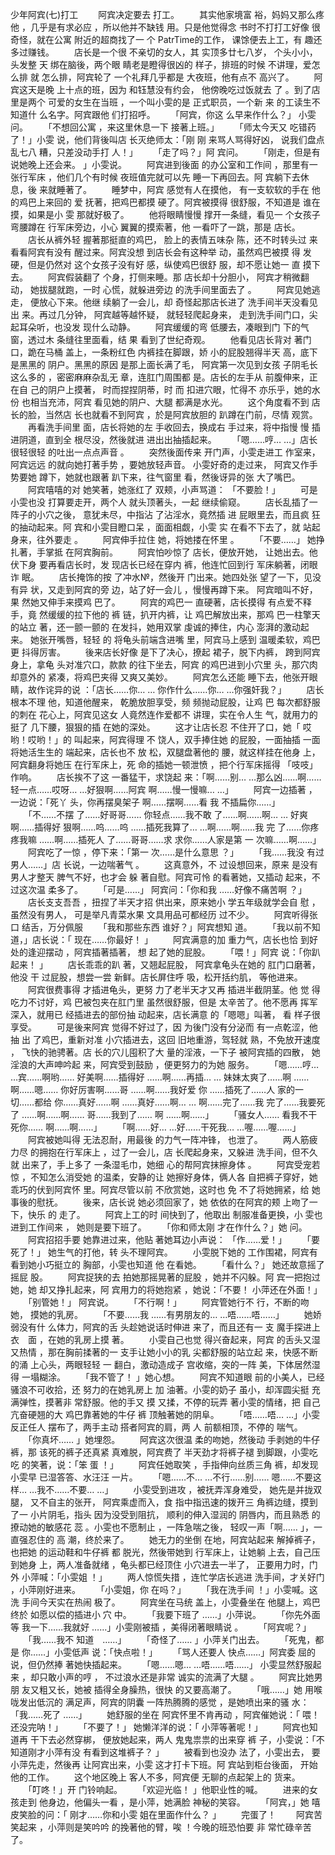 少年阿宾(七)打工 
　　阿宾决定要去 打工。 
　　其实他家境富 裕，妈妈又那么疼他 ，几乎是有求必应 ，所以他并不缺钱 用。只是他觉得念 书时不打打工好像 很奇怪，就在公寓 附近的超商找了一 个 PatrTime的工作， 课馀便去上工，有 趣还多过赚钱。 
　　店长是一个很 不亲切的女人，其 实顶多廿七八岁， 个头小小，头发整 天 绑在脑後，两个眼 睛老是瞪得很凶的 样子，排班的时候 不讲理，爱怎么排 就 怎么排，阿宾轮了 一个礼拜几乎都是 大夜班，他有点不 高兴了。 
　　阿宾这天是晚 上十点的班，因为 和钰慧没有约会， 他傍晚吃过饭就去 了 。到了店里是两个 可爱的女生在当班 ，一个叫小雯的是 正式职员，一个新 来 的工读生不知道什 么名字。阿宾跟他 们打招呼。 
　　「阿宾，你这 么早来作什么？」 小雯问。 　　「不想回公寓 ，来这里休息一下 接著上班。」 　　「师太今天又 吃错药了！」小雯 说，他们背後叫店 长灭绝师太：「刚 刚 来骂人骂得好凶， 说我们盘点乱七八 糟，只差没动手打 人！」 　　「走了吗？」阿 宾问。 　　「刚走，但是有 说她晚上还会来。 」小雯说。 
　　阿宾进到後面 的办公室和工作间 ，那里有一张行军床 ，他们几个有时候 夜班值完就可以先 睡一下再回去。阿 宾躺下去休息，後 来就睡著了。 
　　睡梦中，阿宾 感觉有人在摸他， 有一支软软的手在 他的鸡巴上来回的 爱 抚著，把鸡巴都摸 硬了。阿宾被摸得 很舒服，不知道是 谁在摸，如果是小 雯 那就好极了。 　　他将眼睛慢慢 撑开一条缝，看见一 个女孩子弯腰蹲在 行军床旁边，小心 翼翼的摸索著，他 一看吓了一跳，那是 店长。 
　　店长从裤外轻 握著那挺直的鸡巴， 脸上的表情五味杂 陈，还不时转头过 来看看阿宾有没有 醒过来。阿宾没想 到店长会有这种举 动，虽然鸡巴被摸 得 发硬，但是仍然对 这个女孩子没有好 感，纵使鸡巴很舒 服，却不愿让她一 直 摸下去。 　　阿宾假装翻了 个身，打侧来睡。那 店长却十分胆小， 阿宾才稍微翻动， 她拔腿就跑，一时 心慌，就躲进旁边 的洗手间里面去了 。 　　阿宾见她逃走， 便放心下来。他继 续躺了一会儿，却 奇怪起那店长进了 洗手间半天没看见出 来。再过几分钟， 阿宾越等越怀疑， 就轻轻爬起身来， 走到洗手间门口，尖 起耳朵听，也没发 现什么动静。 
　　阿宾缓缓的弯 低腰去，凑眼到门 下的气窗，透过木 条缝往里面看，结 果 看到了世纪奇观。 　　他看见店长背对 著门口，跪在马桶 盖上，一条粉红色 内裤挂在脚跟，娇 小的屁股翘得半天 高，底下是黑黑的 阴户。黑黑的原因 是那上面长满了毛， 阿宾第一次见到女孩 子阴毛长这么多的 ，密密麻麻杂乱无 章，连肛门周围都 是。店长的左手从 前腹伸来，正在自 己的阴户上摸著， 时而捏捏阴蒂，时 而 扣进穴眼，忙得不 亦乐乎，她的水份 也相当充沛，阿宾 看见她的阴户、大腿 都满是水光。 
　　这个角度看不到 店长的脸，当然店 长也就看不到阿宾 ，於是阿宾放胆的 趴蹲在门前，尽情 观赏。 　　再看洗手间里 面，店长将她的左 手收回去，换成右 手过来，将中指慢 慢 插进阴道，直到全 根尽没，然後就进 进出出抽插起来。 
　　「嗯……哼… …」店长很轻很轻 的吐出一点点声音 。 　　突然後面传来 开门声，小雯走进工 作室来，阿宾远远 的就向她打著手势 ，要她放轻声音。 小雯好奇的走过来， 阿宾又作手势要她 蹲下，她就也跟著 趴下来，往气窗里 看，然後讶异的张 大了嘴巴。 　　阿宾嘻嘻的对 她笑著，她涨红了 双颊，小声骂道： 「不要脸！」 　　可是小雯也没 打算要走开，两个人 就头顶著头，一起 继续偷窥。 
　　店长乱插了一 阵子的小穴之後， 意犹未尽，中指沾 了沾淫水，竟然插 进 屁眼里去，而且疯 狂的抽动起来。阿 宾和小雯目瞪口呆 ，面面相觑，小雯 实 在看不下去了，就 站起身来，往外要走 。 
　　阿宾伸手拉住 她，将她搂在怀里 。 　　「不要……」 她挣扎著，手掌抵 在阿宾胸前。 　　阿宾怕吵惊了 店长，便放开她， 让她出去。他伏下身 要再看店长时，发 现店长已经在穿内 裤，他连忙回到行 军床躺著，闭眼诈 眠。 　　店长掩饰的按 了冲水№，然後开 门出来。她四处张 望了一下，见没有异 状，又走到阿宾的旁 边，站了好一会儿 ，慢慢再蹲下来。 阿宾暗叫不好，果 然她又伸手来摸鸡 巴了。 　　阿宾的鸡巴一 直硬著，店长摸得 有点爱不释手，竟 然缓缓的拉下他的 裤 链，扒开内裤，让 鸡巴解放出来，那鸡 巴一柱擎天的站立 著，还一颤一颤的 在发抖，她用双掌 虔诚的捧住，内心 澎湃的激动起来。 她张开嘴唇，轻轻 的 将龟头前端含进嘴 里，阿宾马上感到 温暖柔软，鸡巴更 抖得厉害。 
　　後来店长好像 是下了决心，撩起 裙子，脱下内裤， 跨到阿宾身上，拿龟 头对准穴口，款款 的往下坐去，阿宾 的鸡巴进到小穴里 头，那穴肉却意外的 紧凑，将鸡巴夹得 又爽又美妙。 　　阿宾怎么还能 睡下去，他张开眼 睛，故作诧异的说 ：「店长……你… … 你作什么……你… …你强奸我？」 
　　店长根本不理 他，知道他醒来， 乾脆放胆享受，频 频抛动屁股，让鸡 巴 每次都舒服的刺在 花心上，阿宾见这女 人竟然连作爱都不 讲理，实在令人生 气，就用力的挺了 几下腰，狠狠的插 在她的深处。 
　　这才让店长忍 不住开了口，她「 哎哟！哎哟！」的 叫起来，阿宾得理 不 饶人，双手捧住她 的屁股，一面抽插 一面将她活生生的 端起来，店长也不 放 松，双腿盘著他的 腰，就这样挂在他身 上，阿宾翻身将她压 在行军床上，死 命的插她一顿泄愤 ，把个行军床摇得 「吱吱」作响。 　　店长挨不了这 一番猛干，求饶起 来：「啊……别… …那么凶……啊…… 轻一点……哎呀… …好狠啊……阿宾 啊……慢一慢嘛… …」 
　　阿宾一边插著 ，一边说：「死丫 头，你再摆臭架子 啊……摆啊……看 我 不插扁你……」 　　「不……不摆 了……好哥哥…… 你轻点……我不敢 了……啊……啊… … 好爽啊……插得好 狠啊……呜……呜 ……插死我算了… …啊……啊……我 完 了……你疼疼我嘛 ……啊……插死人 了……哥哥……求 求你……人家是第 一 次嘛……啊……」 　　阿宾吃了一惊 ，停下来：「第一 次……是什么意思 ？」 
　　「我……我没 有过男人……」店 长说，一边喘著气 。 　　这真意外，不 过设想回来，原来 是没有男人才整天 脾气不好，也才会 躲 著自慰。阿宾可怜 的看著她，又插动 起来，不过这次温 柔多了。 　　「可是……」 阿宾问：「你和我 ……好像不痛苦啊 ？」 　　店长支支吾吾 ，扭捏了半天才招 供出来，原来她小 学五年级就学会自 慰 ，虽然没有男人， 可是举凡青菜水果 文具用品可都经历 过不少。 
　　阿宾听得张口 结舌，万分佩服 　　「我和那些东西 谁好？」阿宾想知 道。 　　「我以前不知 道，」店长说：「 现在……你最好！ 」 　　阿宾满意的加 重力气，店长也恰 到好处的逢迎摆动 ，阿宾插著插著， 想 起了她的屁股。 
　　「喂！」阿宾 说：「你趴起来！ 」 　　店长乖乖的趴 著，又翘起屁股， 阿宾拿龟头在她的 肛门口磨著，他没 干 过屁股，想尝一尝 新鲜。店长屏住呼 吸，松开括约肌， 等他进来。 　　阿宾很费事得 才插进龟头，更努 力了老半天才又再 插进半截阴茎。他 觉 得吃力不讨好，鸡 巴被包夹在肛门里 虽然很舒服，但是 太辛苦了。他不愿再 挥军深入，就用已 经插进去的部份抽 动起来，店长满意 的「嗯嗯」叫著， 看 样子很享受。 
　　可是後来阿宾 觉得不好过了，因 为後门没有分泌而 有一点乾涩，他抽 出 了鸡巴，重新对准 小穴插进去，这回 旧地重游，驾轻就 熟，不免放开速度 ， 飞快的驰骋著。店 长的穴儿囤积了大 量的淫液，一下子 被阿宾插的四散， 她 淫浪的大声呻吟起 来，阿宾受到鼓励 ，便更努力的为她 服务。 
　　「嗯……哼… …宾……啊哟…… 好美啊……插得好 ……啊……再插… … 妹妹太爽了……啊 ……啊……嗯…… 你好厉害啊……哥 ……啊……我好爱 你 ……插死了……人 家的一切……都给 你……真好……啊 ……真好……啊… … 啊……完了……我 完了……我要死了 ……啊……啊…… 哥……我到了…… 啊 ……啊……」 　　「骚女人…… 看我不干死你…… 啊……啊……」 　　「啊……好… …好……干死我… …喔……喔……」 　　阿宾被她叫得 无法忍耐，用最後 的力气一阵冲锋， 也泄了。 
　　两人筋疲力尽 的拥抱在行军床上 ，过了一会儿，店 长爬起身来，又躲进 洗手间，但不久就 出来了，手上多了 一条湿毛巾，她细 心的帮阿宾抹擦身体 。 　　阿宾受宠若惊 ，不知怎么消受她 的温柔，安静的让 她擦好身体，俩人各 自把裤子穿好，她 乖巧的伏到阿宾怀 里。阿宾尽管以前 不欣赏她，这时也 免 不了将她拥紧，给 她事後的慰抚。 　　後来，店长说 她必须回家了，她 依依的在阿宾的颊 上吻了一下，快乐 的 走了。 　　阿宾上工的时 间快到了，他取出 制服准备更换，小 雯也进到工作间来 ， 她则是要下班了。 　　「你和师太刚 才在作什么？」她 问。 
　　阿宾招招手要 她靠进过来，他贴 著她耳边小声说： 「作……爱！」 　　「要死了！」 她生气的打他，转 头不理阿宾。 　　小雯脱下她的 工作围裙，阿宾有 看到她小巧挺立的 胸部，小雯也知道 他 在看她。 　　「看什么？」 她还故意摇了摇屁 股。 　　阿宾捉狭的去 拍她那摇晃著的屁股 ，她并不闪躲。阿 宾一把抱过她，她 却又挣扎起来，阿 宾用力的将她抱紧 ，她说：「不要！ 小萍还在外面！」 　　「别管她！」 阿宾说。 　　「不行啊！」 　　阿宾管她行不 行，不断的吻她， 摸她的乳房。 
　　「不要……我 ……有男朋友的… …唔……唔……」 　　她娇弱没有什 么体力，阿宾的舌 头趁她说话时伸进 来了，而且还有一 支 魔手探进上衣　面 ，在她的乳房上摸 著。 　　小雯自己也觉 得兴奋起来，阿宾 的舌头又湿又热情 ，那在胸前揉著的一 支手让她小小的乳 尖都舒服的站立起 来，快感不断的涌 上心头，两眼轻轻 一 翻白，激动造成子 宫收缩，突的一阵 美，下体居然湿得 一塌糊涂。 
　　「我不管了！ 」她心想。 　　阿宾不知道眼 前的小美人，已经 骚浪不可收拾，还 努力的在她乳房上 加 油著。小雯的奶子 虽小，却浑圆尖挺 充满弹性，摸著非 常舒服。他的手又 摸 又揉，不停的玩弄 著小雯的情绪，把 自己亢奋硬翘的大 鸡巴靠著她的牛仔 裤 顶触著她的阴阜。 
　　「唔……唔… …」小雯反正任人 摆布了，两手主动 搭者阿宾的肩，两 人 前额相顶，不停的 喘气。 　　「你真坏…… 」她埋怨。 
　　阿宾这次很温 柔的吻她，然後动 手剥她的牛仔裤，那 该死的裤子还真紧 真难脱，阿宾费了 半天劲才将裤子褪 到脚跟，小雯吃吃 的笑著，说：「笨 蛋 ！」 　　阿宾任她取笑 ，手指伸向丝质三角 裤，却发现小雯早 已湿答答、水汪汪 一片。 　　「嗯……不… …不行……别…… 嗯……不要这样… …我不……不要… …」 
　　小雯受到进攻 ，被抚弄浑身难受， 她先是并拢双腿， 又不自主的张开， 阿宾乘虚而入，食 指中指迅速的拨开三 角裤边缝，摸到了一 小片阴毛，指头 因为没受到阻抗， 顺利的伸入湿润的 阴唇内，而且熟悉 的撩动她的敏感花 蕊 。小雯也不愿制止 ，一阵急喘之後， 轻叹一声「啊…… 」，一直强忍住的 高 潮，终於来了。 
　　她无力的坐倒 在地，阿宾站起来 解掉裤子，也把她 的运动鞋和牛仔裤 都 脱光，然後带她到 行军床上，让她躺 上去，自己压到她身 上，两人准备就绪 ，龟头都已经顶住 小穴进去一半了， 正要用力时，门外 小萍喊：「小雯姐 ！」 
　　两人惊慌失措 ，连忙学店长逃进 洗手间，才关好门 ，小萍刚好进来。 　　「小雯姐，你 在吗？」 　　「我在洗手间 ！」小雯喊。这洗 手间今天实在热闹 极了。 　　阿宾坐在马统 盖上，小雯叠坐在 他腿上，鸡巴终於 如愿以偿的插进小 穴 中。 　　「我要下班了 ……」小萍说。 　　「你先外面等 我一下……我就好 ……」小雯刚被插 ，美得闭著眼睛说 。 　　「阿宾呢？」 　　「我……我不 知道　……」 
　　「奇怪了…… 」小萍关门出去。 　　「死鬼，都是 你……」小雯低声 说：「快点啦！」 　　「骂人还要人 快点……」阿宾委 屈的说，但仍然捧 著她快插起来。 　　「嗯……嗯… …唔……唔……」 小雯显然舒服起来 ，却只敢小声的哼 ， 不过浪水还是非常 诚实的流满了大腿 。 　　阿宾比她男朋 友又粗又长，她被 插得全身臊热，很快 的又要高潮了。 　　「哦……」她 用喉咙发出低沉的 满足声，阿宾的阴囊 一阵热腾腾的感觉 ，是她喷出来的骚 水：「我……死了 ……」 
　　她舒服的坐在 阿宾怀里不肯再动 ，阿宾催她说：「 喂！还没完呐！」 　　「不要了！」 她懒洋洋的说：「 小萍等著呢！」 
　　阿宾也知道再 干下去必然穿梆， 便放她起来，两人 鬼鬼祟祟的出来穿 裤 子，小雯说：「不 知道刚才小萍有没 有看到这堆裤子？ 」 　　被看到也没办 法了，小雯出去， 要小萍先走，然後再 让阿宾出来，小雯 这才打卡下班。阿 宾站到柜台後面， 开始他的工作。 
　　这个地区晚上 客人不多，阿宾便 无聊的点起架上的 货来。 　　「叮咚！」开 门铃响起。 　　「欢迎光临！ 」他职业性的喊。 
　　进来的女孩走到 他身边，他偏头一看 ，是小萍，她满脸 神秘的笑容。 
　　「阿宾，」她 嘻皮笑脸的问：「 刚才……你和小雯 姐在里面作什么？ 」 
　　完蛋了！ 　　阿宾苦笑起来 ，小萍则是笑吟吟 的挽著他的臂，唉 ！今晚的班恐怕要 非 常忙碌辛苦了。 
